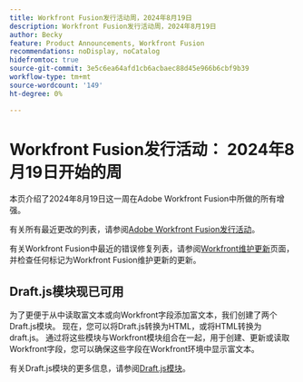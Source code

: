 ```yaml
---
title: Workfront Fusion发行活动周，2024年8月19日
description: Workfront Fusion发行活动周，2024年8月19日
author: Becky
feature: Product Announcements, Workfront Fusion
recommendations: noDisplay, noCatalog
hidefromtoc: true
source-git-commit: 3e5c6ea64afd1cb6acbaec88d45e966b6cbf9b39
workflow-type: tm+mt
source-wordcount: '149'
ht-degree: 0%

---
```


# Workfront Fusion发行活动： 2024年8月19日开始的周

本页介绍了2024年8月19日这一周在Adobe Workfront Fusion中所做的所有增强。

有关所有最近更改的列表，请参阅[Adobe Workfront Fusion发行活动](../../../product-announcements/product-releases/fusion-release-activity/fusion-release-activity.md)。

有关Workfront Fusion中最近的错误修复列表，请参阅[Workfront维护更新](https://experienceleague.adobe.com/docs/workfront-known-issues/releases/current-updates.html)页面，并检查任何标记为Workfront Fusion维护更新的更新。

## Draft.js模块现已可用

为了更便于从中读取富文本或向Workfront字段添加富文本，我们创建了两个Draft.js模块。 现在，您可以将Draft.js转换为HTML，或将HTML转换为draft.js。 通过将这些模块与Workfront模块组合在一起，用于创建、更新或读取Workfront字段，您可以确保这些字段在Workfront环境中显示富文本。

有关Draft.js模块的更多信息，请参阅[Draft.js模块](/help/quicksilver/workfront-fusion/apps-and-their-modules/draft-js-modules.md)。

